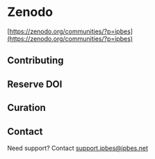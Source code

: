 # Zenodo

[https://zenodo.org/communities/?p=ipbes](https://zenodo.org/communities/?p=ipbes) 

## Contributing

## Reserve DOI

## Curation

## Contact

Need support? Contact support.ipbes@ipbes.net

##  


